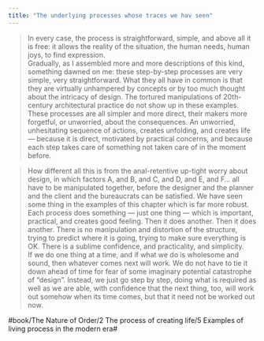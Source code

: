 ```yaml
---
title: "The underlying processes whose traces we hav seen"
---
```


> In every case, the process is straightforward, simple, and above all it is free: it allows the reality of the situation, the human needs, human joys, to find expression.  
> Gradually, as I assembled more and more descriptions of this kind, something dawned on me: these step-by-step processes are very simple, very straightforward. What they all have in common is that they are virtually unhampered by concepts or by too much thought about the intricacy of design. The tortured manipulations of 20th-century architectural practice do not show up in these examples. These processes are all simpler and more direct, their makers more forgetful, or unworried, about the consequences. An unworried, unhesitating sequence of actions, creates unfolding, and creates life — because it is direct, motivated by practical concerns, and because each step takes care of something not taken care of in the moment before.  

> How different all this is from the anal-retentive up-tight worry about design, in which factors A, and B, and C, and D, and E, and F… all have to be manipulated together, before the designer and the planner and the client and the bureaucrats can be satisfied. We have seen some thing in the examples of this chapter which is far more robust. Each process does something — just one thing — which is important, practical, and creates good feeling. Then it does another. Then it does another. There is no manipulation and distortion of the structure, trying to predict where it is going, trying to make sure everything is OK. There is a sublime confidence, and practicality, and simplicity.  
> If we do one thing at a time, and if what we do is wholesome and sound, then whatever comes next will work. We do not have to tie it down ahead of time for fear of some imaginary potential catastrophe of “design”. Instead, we just go step by step, doing what is required as well as we are able, with confidence that the next thing, too, will work out somehow when its time comes, but that it need not be worked out now.  

#book/The Nature of Order/2 The process of creating life/5 Examples of living process in the modern era#